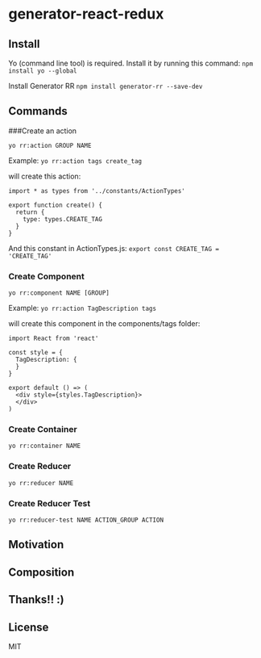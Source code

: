 generator-react-redux
==========

## Install
Yo (command line tool) is required. Install it by running this command:
`npm install yo --global`

Install Generator RR
`npm install generator-rr --save-dev`

## Commands

###Create an action

`yo rr:action GROUP NAME`

Example:
`yo rr:action tags create_tag`

will create this action:
```
import * as types from '../constants/ActionTypes'

export function create() {
  return {
    type: types.CREATE_TAG
  }
}
```

And this constant in ActionTypes.js:
`export const CREATE_TAG = 'CREATE_TAG'`

### Create Component

`yo rr:component NAME [GROUP]`

Example:
`yo rr:action TagDescription tags`

will create this component in the components/tags folder:
```
import React from 'react'

const style = {
  TagDescription: {
  }
}

export default () => (
  <div style={styles.TagDescription}>
  </div>
)
```

### Create Container

`yo rr:container NAME`

### Create Reducer

`yo rr:reducer NAME`

### Create Reducer Test

`yo rr:reducer-test NAME ACTION_GROUP ACTION`


## Motivation

## Composition

## Thanks!! :)

## License
MIT

